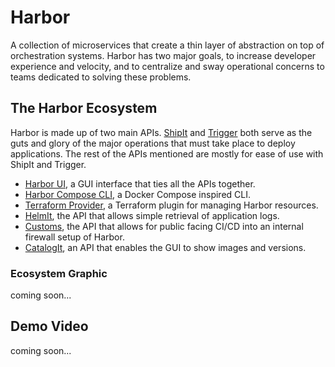 # Harbor

A collection of microservices that create a thin layer of abstraction on top of
orchestration systems. Harbor has two major goals, to increase developer experience and
velocity, and to centralize and sway operational concerns to teams dedicated to solving
these problems.


## The Harbor Ecosystem

Harbor is made up of two main APIs. [ShipIt][shipit] and [Trigger][trigger] both serve as the guts and glory of
the major operations that must take place to deploy applications. The rest of the APIs mentioned are mostly
for ease of use with ShipIt and Trigger.

- [Harbor UI][harbor-ui], a GUI interface that ties all the APIs together.
- [Harbor Compose CLI][harbor-compose], a Docker Compose inspired CLI.
- [Terraform Provider][terraform], a Terraform plugin for managing Harbor resources.
- [HelmIt][helmit], the API that allows simple retrieval of application logs.
- [Customs][customs], the API that allows for public facing CI/CD into an internal firewall setup of Harbor.
- [CatalogIt][catalogit], an API that enables the GUI to show images and versions.


### Ecosystem Graphic

coming soon...


## Demo Video

coming soon...



[shipit]: https://github.com/turnerlabs/shipit-api
[trigger]: https://github.com/turnerlabs/trigger-api
[harbor-ui]: https://github.com/turnerlabs/harbor-ui
[harbor-compose]: https://github.com/turnerlabs/harbor-compose
[helmit]: https://github.com/turnerlabs/helmit-api
[customs]: https://github.com/turnerlabs/customs-api
[catalogit]: https://github.com/turnerlabs/catalogit-api
[terraform]: https://github.com/turnerlabs/terraform-provider-harbor
